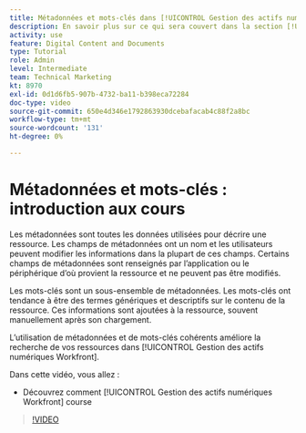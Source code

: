 ```yaml
---
title: Métadonnées et mots-clés dans [!UICONTROL Gestion des actifs numériques Workfront]
description: En savoir plus sur ce qui sera couvert dans la section [!UICONTROL Gestion des actifs numériques Workfront] Administrateur, cours Métadonnées et mots-clés de la partie 2.
activity: use
feature: Digital Content and Documents
type: Tutorial
role: Admin
level: Intermediate
team: Technical Marketing
kt: 8970
exl-id: 0d1d6fb5-907b-4732-ba11-b398eca72284
doc-type: video
source-git-commit: 650e4d346e1792863930dcebafacab4c88f2a8bc
workflow-type: tm+mt
source-wordcount: '131'
ht-degree: 0%

---
```


# Métadonnées et mots-clés : introduction aux cours

Les métadonnées sont toutes les données utilisées pour décrire une ressource. Les champs de métadonnées ont un nom et les utilisateurs peuvent modifier les informations dans la plupart de ces champs. Certains champs de métadonnées sont renseignés par l’application ou le périphérique d’où provient la ressource et ne peuvent pas être modifiés.

Les mots-clés sont un sous-ensemble de métadonnées. Les mots-clés ont tendance à être des termes génériques et descriptifs sur le contenu de la ressource. Ces informations sont ajoutées à la ressource, souvent manuellement après son chargement.

L’utilisation de métadonnées et de mots-clés cohérents améliore la recherche de vos ressources dans [!UICONTROL Gestion des actifs numériques Workfront].

Dans cette vidéo, vous allez :

* Découvrez comment [!UICONTROL Gestion des actifs numériques Workfront] course

>[!VIDEO](https://video.tv.adobe.com/v/335233/?quality=12&learn=on)
